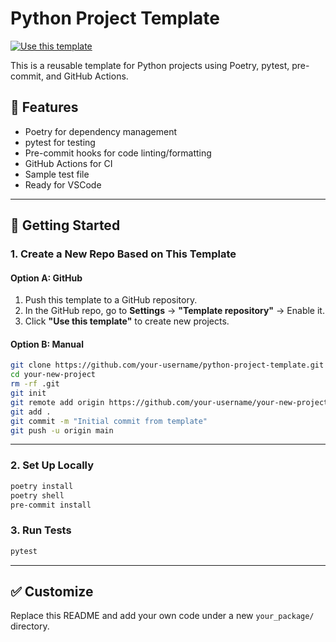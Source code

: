 # Python Project Template

[![Use this template](https://img.shields.io/badge/GitHub-Use_this_template-brightgreen?logo=github)](https://github.com/your-username/python-project-template/generate)

This is a reusable template for Python projects using Poetry, pytest, pre-commit, and GitHub Actions.

## 🔧 Features
- Poetry for dependency management
- pytest for testing
- Pre-commit hooks for code linting/formatting
- GitHub Actions for CI
- Sample test file
- Ready for VSCode

---

## 🚀 Getting Started

### 1. Create a New Repo Based on This Template
#### Option A: GitHub
1. Push this template to a GitHub repository.
2. In the GitHub repo, go to **Settings** → **"Template repository"** → Enable it.
3. Click **"Use this template"** to create new projects.

#### Option B: Manual
```bash
git clone https://github.com/your-username/python-project-template.git your-new-project
cd your-new-project
rm -rf .git
git init
git remote add origin https://github.com/your-username/your-new-project.git
git add .
git commit -m "Initial commit from template"
git push -u origin main
```

---

### 2. Set Up Locally
```bash
poetry install
poetry shell
pre-commit install
```

### 3. Run Tests
```bash
pytest
```

---

## ✅ Customize
Replace this README and add your own code under a new `your_package/` directory.

